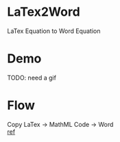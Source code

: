 # LaTex2Word
LaTex Equation to Word Equation

# Demo
TODO: need a gif

# Flow 
Copy LaTex -> MathML Code -> Word  
[ref](http://tex.stackexchange.com/questions/25223/embed-latex-math-equations-into-microsoft-word)
